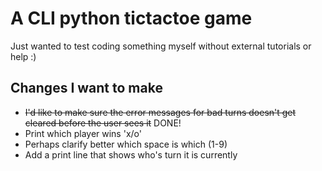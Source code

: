 # A CLI python tictactoe game

Just wanted to test coding something myself without external tutorials or help :)

## Changes I want to make

- ~~I'd like to make sure the error messages for bad turns doesn't get cleared before the user sees it~~ DONE!
- Print which player wins 'x/o'
- Perhaps clarify better which space is which (1-9)
- Add a print line that shows who's turn it is currently

